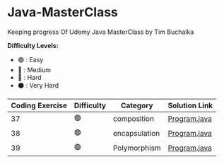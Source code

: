 # Java-MasterClass
Keeping progress Of Udemy Java MasterClass by Tim Buchalka

<strong>Difficulty Levels:</strong>

- 🟢 : Easy
- 🔵 : Medium
- 🔴 : Hard
- ⚫ : Very Hard

| Coding Exercise                       | Difficulty       | Category            | Solution Link                                                        |
| ------------------------------------- | ---------------- | ------------------- | -------------------------------------------------------------------- |
| 37                        | 🟢               | composition              | [Program.java](src/exercises/Composition)                   |
| 38                        | 🟢               | encapsulation              | [Program.java](src/exercises/Encapsulation)                   |
| 39                       | 🟢               | Polymorphism              | [Program.java](src/exercises/Polymorphism)                   |

